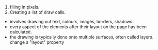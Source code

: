 1. filling in pixels.
2. Creating a list of draw calls.
- involves drawing out text, colours, images, borders, shadows.
- every aspect of the elements after their layout on the page has been calculated.
- the drawing is typically done onto multiple surfaces, often called layers.
change a "layout" property